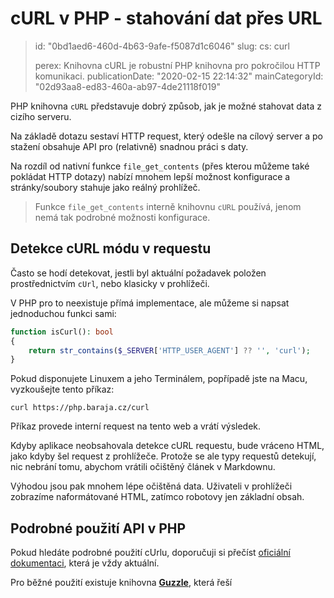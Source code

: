 cURL v PHP - stahování dat přes URL
===================================

> id: "0bd1aed6-460d-4b63-9afe-f5087d1c6046"
> slug:
> 	cs: curl
>
> perex: Knihovna cURL je robustní PHP knihovna pro pokročilou HTTP komunikaci.
> publicationDate: "2020-02-15 22:14:32"
> mainCategoryId: "02d93aa8-ed83-460a-ab97-4de21118f019"

PHP knihovna `cURL` představuje dobrý způsob, jak je možné stahovat data z cizího serveru.

Na základě dotazu sestaví HTTP request, který odešle na cílový server a po stažení obsahuje API pro (relativně) snadnou práci s daty.

Na rozdíl od nativní funkce `file_get_contents` (přes kterou můžeme také pokládat HTTP dotazy) nabízí mnohem lepší možnost konfigurace a stránky/soubory stahuje jako reálný prohlížeč.

> Funkce `file_get_contents` interně knihovnu `cURL` používá, jenom nemá tak podrobné možnosti konfigurace.

Detekce cURL módu v requestu
----------------------------

Často se hodí detekovat, jestli byl aktuální požadavek položen prostřednictvím `cUrl`, nebo klasicky v prohlížeči.

V PHP pro to neexistuje přímá implementace, ale můžeme si napsat jednoduchou funkci sami:

```php
function isCurl(): bool
{
    return str_contains($_SERVER['HTTP_USER_AGENT'] ?? '', 'curl');
}
```

Pokud disponujete Linuxem a jeho Terminálem, popřípadě jste na Macu, vyzkoušejte tento příkaz:

```shell
curl https://php.baraja.cz/curl
```

Příkaz provede interní request na tento web a vrátí výsledek.

Kdyby aplikace neobsahovala detekce cURL requestu, bude vráceno HTML, jako kdyby šel request z prohlížeče. Protože se ale typy requestů detekují, nic nebrání tomu, abychom vrátili očištěný článek v Markdownu.

Výhodou jsou pak mnohem lépe očištěná data. Uživateli v prohlížeči zobrazíme naformátované HTML, zatímco robotovy jen základní obsah.

Podrobné použití API v PHP
--------------------------

Pokud hledáte podrobné použití cUrlu, doporučuji si přečíst <a href="https://www.php.net/manual/en/book.curl.php">oficiální dokumentaci</a>, která je vždy aktuální.

Pro běžné použití existuje knihovna <a href="https://guzzle.readthedocs.io/en/stable/">**Guzzle**</a>, která řeší
